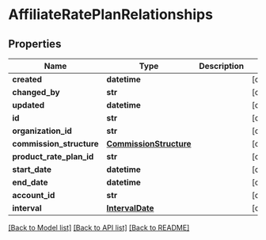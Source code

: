 # AffiliateRatePlanRelationships

## Properties
Name | Type | Description | Notes
------------ | ------------- | ------------- | -------------
**created** | **datetime** |  | [optional] 
**changed_by** | **str** |  | [optional] 
**updated** | **datetime** |  | [optional] 
**id** | **str** |  | [optional] 
**organization_id** | **str** |  | [optional] 
**commission_structure** | [**CommissionStructure**](CommissionStructure.md) |  | [optional] 
**product_rate_plan_id** | **str** |  | [optional] 
**start_date** | **datetime** |  | [optional] 
**end_date** | **datetime** |  | [optional] 
**account_id** | **str** |  | [optional] 
**interval** | [**IntervalDate**](IntervalDate.md) |  | [optional] 

[[Back to Model list]](../README.md#documentation-for-models) [[Back to API list]](../README.md#documentation-for-api-endpoints) [[Back to README]](../README.md)

